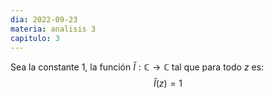 ```yaml
---
dia: 2022-09-23
materia: analisis 3
capitulo: 3
---
```

Sea la constante 1, la función $\breve{I} : \mathbb{C} \to \mathbb{C}$ tal que para todo $z$ es: $$\breve{I}(z) = 1$$ 